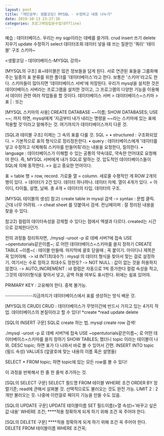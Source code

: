 ```yaml
---
layout: post
title: "개인공부: 생활코딩) MYSQL - 수정하고 내용 나누기"
date: 2019-10-13 23:27:10
categories: 프로그래밍입문수업(Offline)
---
```


예습 : 데이터베이스. 우리는 my sqp이라는 데베를 쓸거야.
crud
insert 쓰기
delete 지우기
update 수정하기
select 데이터조회
데이터 넣을 떄 쓰는 질문인 '쿼리'
'테이블' 구조 스키마~


<생활코딩 - 데이터베이스-MYSQL 강의>

[MYSQL의 구조]
표=테이블은 많은 정보들을 담게 된다.
서로 연관된 표들을 그룹화해주는 일종의 표 분류를 위한 폴더를 '데이터베이스'라고 한다. 보통은 '스키마'라고도 한다.
스키마들이 많아지면 '데이터베이스 서버'에 저장된다.
우리가 mysql을 설치한 것은 데이터베이스 서버라는 프로그램을 설치한 것이고, 그 프로그램의 다양한 기능을 이용해서 데이터 관련 여러 작업들을 할 것이다.
데이터베이스 서버  >  데이터베이스=스키마  >  표
| : 또는



[MYSQL 스키마의 사용]
CREATE DATABASE ~~이름;
SHOW DATABASES;
USE ~~; 까지 하면, mysql에게 '지금부터 내가 내리는 명령을 ~~라는 스키마에 있는 표에 적용할 것'이라고 말해주는 것.
여기까지가 데이터베이스까지 다룬 것.

[SQL과 테이블 구조]
이제는 그 속의 표를 다룰 것.
SQL =
	• structured : 구조화되었다. = 기본적으로 표의 형식으로 정리정돈한다.
	• query : 데이터베이스에게 '데이터를 넣고 수정하고 삭제해줘 스키마를 만들어줘'라는 내용을 요청한다, 질의한다.
	• language : 데이터베이스가 이해할 수 있는 공통의 약속대로, 약속한 언어대로 요청해야 한다. 즉, MYSQL 서버에게 내가 SQL로 말하는 것.
압도적인 데이터베이스들이 SQL에 의해 동작한다.
=> 쉽고 중요한 언어이다.

표 = table
행 = row, record. 가로줄
열 = column. 세로줄
수평적인 게 ROW
2개의 행이 있다. = 데이터가 2건 있다. 데이터 하나하나. 데이터 자체.
열이 4개가 있다. = 아이디, 타이틀, 설명, 날짜. 총 4개 = 데이터의 타입. 데이터의 구조.





[MYSQL 테이블의 생성]
참고)
create table in mysql 검색
-> syntax : 문법 클릭. 근데 너무 어려워.
-> cheat sheet 를 덧붙여서 검색. 컨닝페이퍼 : 잘 정리된 내용을 찾을 수 있다.

참고2)
컬럼의 데이터속성을 강제할 수 있다는 점에서 엑셀과 다르다. created는 시간으로 강제한다던가.


전의 과정들 정리하자면,
./mysql -uroot -p 로 데베 서버?에 접속
USE ~opentutorials같은이름~; 로 어떤 데이터베이스=스키마를 쓸지 정하기
CREATE TABLE ~이름~(                   : 테이블 만들때. 마지막에 괄호 닫을때 ; 꼭 붙이기.
아이디나 제목은 꼭 있어야해.
-> id INT(최대수?) : mysql 의 데이터 형식을 찾아서 맞는 걸로 설정하기. 여기서는 수로 정하고 최대수도 정한듯?
-> NOT NULL : 값이 없는 것을 허용하지 않겠다.
-> AUTO_INCREMENT : id 컬럼은 자동으로 1씩 증가한다
컬럼 속성을 적고, 그것의 데이터형식을 찾아서 넣고, 공백 허용 여부도 표시한다. 뒤에는 쉼표 있어야.

PRIMARY KEY : 고유해야 한다. 중복 불가능.


--------------지금까지가 데이터베이스에서 표를 생성하는 방식 배운 것.

[MYSQL의 CRUD]
CRUD : 데이터베이스가 무엇이간에 반드시 가지고 있는 4가지 작업. 데이터베이스의 본질이라고 할 수 있다!
*create
*read
update
delete


[SQL의 INSERT 구문]
SQL로 create 하는 법.
mysql create row 검색!

./mysql -uroot -p 로 데베 서버?에 접속
USE ~opentutorials같은이름~; 로 어떤 데이터베이스=스키마를 쓸지 정하기
SHOW TABLES; 했더니 topic 이라는 테이블이 나와.
DESC topic; 하면 표가 다 나와서 바로 볼 수 있어서 간편.
INSERT INTO topic (필드 속성) VALUES (앞괄호에 맞는 내용의 이름 혹은 설명들)

SELECT * FROM topic; 하면 topic에 있는 모든 row를 볼 수 있다!

이 과정을 반복해서 한 줄 한 줄씩 추가하는 것.


[SQL의 SELECT 구문]
SELECT 필드명 FROM 테이블 WHERE 조건 ORDER BY 정렬기준;
read에 관해서 살펴볼 것.
선택적으로도 불러오는 것도 완전 가능.
LIMIT 2 : 2개만 불러오는 듯. 나중에 이런걸로 페이지 기능을 만들 수도 있음.


[SQL의 UPDATE 구문]
UPDATE 테이블이름 SET 필드이름(=열 속성)='바꾸고 싶은 값 내용' WHERE 조건;
****적용 정확하게 되게 하기 위해 조건 꼭 주어야 한다.


[SQL의 DELETE 구문]
****적용 정확하게 되게 하기 위해 조건 꼭 주어야 한다.
DELETE FROM 테이블이름 WHERE 조건꼭;
